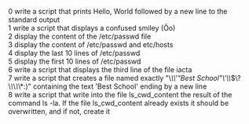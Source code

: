 0 write a script that prints Hello, World followed by a new line to the standard output  
1 write a script that displays a confused smiley (Ôo)  
2 display the content of the /etc/passwd file  
3 display the content of /etc/passwd and etc/hosts  
4 display the last 10 lines of /etc/passwd  
5 display the first 10 lines of /etc/passwd  
6 write a script that displays the third line of the file iacta  
7 write a script that creates a file named exactly "\\*\\\\'\"Best School\"\\'\\\\*$\\?\\*\\*\\*\\*\\*:)" containing the text 'Best School' ending by a new line  
8 write a script that write into the file ls_cwd_content the result of the command ls -la. If the file ls_cwd_content already exists it should be overwritten, and if not, create it  
